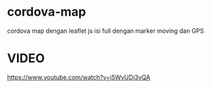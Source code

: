 # cordova-map
cordova map dengan leaflet js 
  isi full dengan marker moving dan GPS
# VIDEO 
https://www.youtube.com/watch?v=j5WvUDj3vQA
